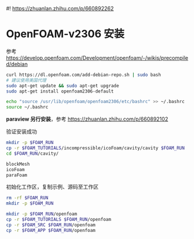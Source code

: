 #! https://zhuanlan.zhihu.com/p/660892262
# OpenFOAM-v2306 安装

参考 https://develop.openfoam.com/Development/openfoam/-/wikis/precompiled/debian

```bash
curl https://dl.openfoam.com/add-debian-repo.sh | sudo bash
# 建议使用美国代理
sudo apt-get update && sudo apt-get upgrade
sudo apt-get install openfoam2306-default

echo "source /usr/lib/openfoam/openfoam2306/etc/bashrc" >> ~/.bashrc
source ~/.bashrc
```

**paraview 另行安装**，参考 https://zhuanlan.zhihu.com/p/660892102

验证安装成功

```bash
mkdir -p $FOAM_RUN
cp -r $FOAM_TUTORIALS/incompressible/icoFoam/cavity/cavity $FOAM_RUN
cd $FOAM_RUN/cavity/

blockMesh
icoFoam
paraFoam
```

初始化工作区，复制示例、源码至工作区

```bash
rm -rf $FOAM_RUN
mkdir -p $FOAM_RUN

mkdir -p $FOAM_RUN/openfoam
cp -r $FOAM_TUTORIALS $FOAM_RUN/openfoam
cp -r $FOAM_SRC $FOAM_RUN/openfoam
cp -r $FOAM_APP $FOAM_RUN/openfoam
```